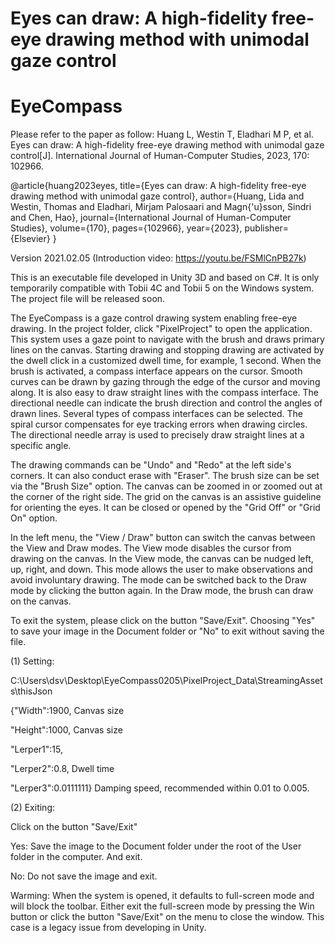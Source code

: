 # Eyes can draw: A high-fidelity free-eye drawing method with unimodal gaze control
# EyeCompass
Please refer to the paper as follow: 
Huang L, Westin T, Eladhari M P, et al. Eyes can draw: A high-fidelity free-eye drawing method with unimodal gaze control[J]. International Journal of Human-Computer Studies, 2023, 170: 102966.

@article{huang2023eyes,
  title={Eyes can draw: A high-fidelity free-eye drawing method with unimodal gaze control},
  author={Huang, Lida and Westin, Thomas and Eladhari, Mirjam Palosaari and Magn{\'u}sson, Sindri and Chen, Hao},
  journal={International Journal of Human-Computer Studies},
  volume={170},
  pages={102966},
  year={2023},
  publisher={Elsevier}
}

Version 2021.02.05 (Introduction video: https://youtu.be/FSMlCnPB27k)

This is an executable file developed in Unity 3D and based on C#. It is only temporarily compatible with Tobii 4C and Tobii 5 on the Windows system. The project file will be released soon. 

The EyeCompass is a gaze control drawing system enabling free-eye drawing. In the project folder, click "PixelProject" to open the application. This system uses a gaze point to navigate with the brush and draws primary lines on the canvas. Starting drawing and stopping drawing are activated by the dwell click in a customized dwell time, for example, 1 second. When the brush is activated, a compass interface appears on the cursor. Smooth curves can be drawn by gazing through the edge of the cursor and moving along. It is also easy to draw straight lines with the compass interface. The directional needle can indicate the brush direction and control the angles of drawn lines. Several types of compass interfaces can be selected. The spiral cursor compensates for eye tracking errors when drawing circles. The directional needle array is used to precisely draw straight lines at a specific angle. 

The drawing commands can be "Undo" and "Redo" at the left side's corners. It can also conduct erase with "Eraser". The brush size can be set via the "Brush Size" option. The canvas can be zoomed in or zoomed out at the corner of the right side. The grid on the canvas is an assistive guideline for orienting the eyes. It can be closed or opened by the "Grid Off" or "Grid On" option. 

In the left menu, the "View / Draw" button can switch the canvas between the View and Draw modes. The View mode disables the cursor from drawing on the canvas. In the View mode, the canvas can be nudged left, up, right, and down. This mode allows the user to make observations and avoid involuntary drawing. The mode can be switched back to the Draw mode by clicking the button again. In the Draw mode, the brush can draw on the canvas.

To exit the system, please click on the button "Save/Exit". Choosing "Yes" to save your image in the Document folder or "No" to exit without saving the file. 

(1) Setting:

C:\Users\dsv\Desktop\EyeCompass0205\PixelProject_Data\StreamingAssets\thisJson

{"Width":1900,   Canvas size

"Height":1000,  Canvas size

"Lerper1":15,

"Lerper2":0.8,  Dwell time

"Lerper3":0.0111111}  Damping speed, recommended within 0.01 to 0.005.

(2) Exiting:

Click on the button "Save/Exit"

Yes: Save the image to the Document folder under the root of the User folder in the computer. And exit.

No: Do not save the image and exit.

Warming: When the system is opened, it defaults to full-screen mode and will block the toolbar. Either exit the full-screen mode by pressing the Win button or click the button "Save/Exit" on the menu to close the window. This case is a legacy issue from developing in Unity.
